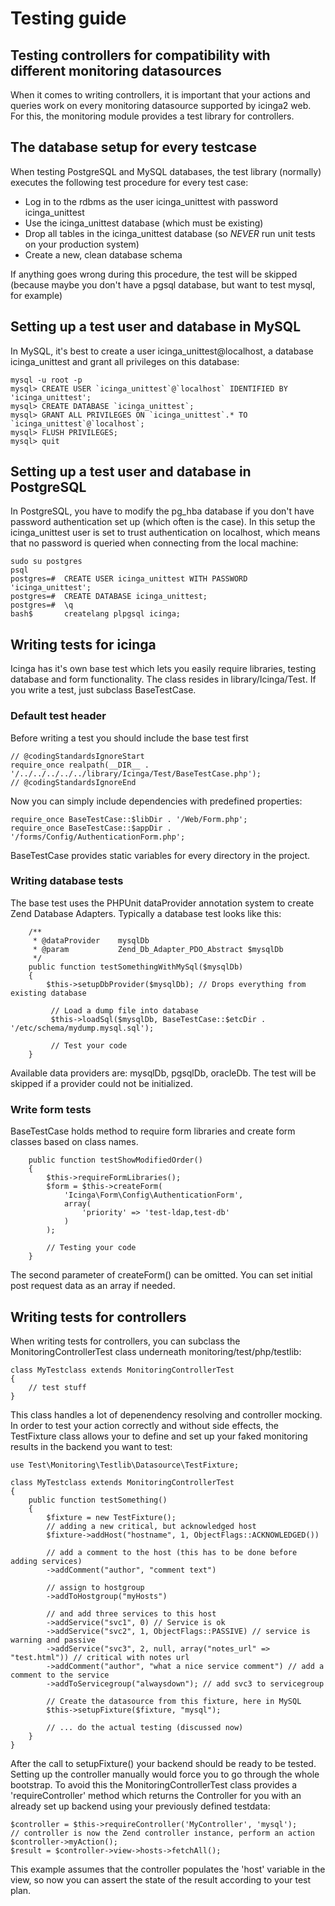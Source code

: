 # Testing guide


## Testing controllers for compatibility with different monitoring datasources


When it comes to writing controllers, it is important that your actions and queries work on every monitoring
datasource supported by icinga2 web. For this, the monitoring module provides a test library for controllers.

## The database setup for every testcase

When testing PostgreSQL and MySQL databases, the test library (normally) executes the following test procedure for every
test case:

-   Log in to the rdbms as the user icinga_unittest with password icinga_unittest
-   Use the icinga_unittest database (which must be existing)
-   Drop all tables in the icinga_unittest database (so *NEVER* run unit tests on your production system)
-   Create a new, clean database schema

If anything goes wrong during this procedure, the test will be skipped (because maybe you don't have a pgsql database, but
want to test mysql, for example)

## Setting up a test user and database in MySQL

In MySQL, it's best to create a user icinga_unittest@localhost, a database icinga_unittest and grant all privileges on
this database:

    mysql -u root -p
    mysql> CREATE USER `icinga_unittest`@`localhost` IDENTIFIED BY 'icinga_unittest';
    mysql> CREATE DATABASE `icinga_unittest`;
    mysql> GRANT ALL PRIVILEGES ON `icinga_unittest`.* TO `icinga_unittest`@`localhost`;
    mysql> FLUSH PRIVILEGES;
    mysql> quit

## Setting up a test user and database in PostgreSQL

In PostgreSQL, you have to modify the pg_hba database if you don't have password authentication set up (which often is
the case). In this setup the icinga_unittest user is set to trust authentication on localhost, which means that no
password is queried when connecting from the local machine:

    sudo su postgres
    psql
    postgres=#  CREATE USER icinga_unittest WITH PASSWORD 'icinga_unittest';
    postgres=#  CREATE DATABASE icinga_unittest;
    postgres=#  \q
    bash$       createlang plpgsql icinga;

## Writing tests for icinga

Icinga has it's own base test which lets you easily require libraries, testing database and form functionality. The class resides in
library/Icinga/Test. If you write a test, just subclass BaseTestCase.

### Default test header

Before writing a test you should include the base test first

    // @codingStandardsIgnoreStart
    require_once realpath(__DIR__ . '/../../../../../library/Icinga/Test/BaseTestCase.php');
    // @codingStandardsIgnoreEnd

Now you can simply include dependencies with predefined properties:

    require_once BaseTestCase::$libDir . '/Web/Form.php';
    require_once BaseTestCase::$appDir . '/forms/Config/AuthenticationForm.php';

BaseTestCase provides static variables for every directory in the project.

### Writing database tests

The base test uses the PHPUnit dataProvider annotation system to create Zend Database Adapters. Typically a
database test looks like this:

        /**
         * @dataProvider    mysqlDb
         * @param           Zend_Db_Adapter_PDO_Abstract $mysqlDb
         */
        public function testSomethingWithMySql($mysqlDb)
        {
            $this->setupDbProvider($mysqlDb); // Drops everything from existing database

             // Load a dump file into database
             $this->loadSql($mysqlDb, BaseTestCase::$etcDir . '/etc/schema/mydump.mysql.sql');

             // Test your code
        }

Available data providers are: mysqlDb, pgsqlDb, oracleDb. The test will be skipped if a provider
could not be initialized.

### Write form tests

BaseTestCase holds method to require form libraries and create form classes based on class names.

        public function testShowModifiedOrder()
        {
            $this->requireFormLibraries();
            $form = $this->createForm(
                'Icinga\Form\Config\AuthenticationForm',
                array(
                    'priority' => 'test-ldap,test-db'
                )
            );

            // Testing your code
        }

The second parameter of createForm() can be omitted. You can set initial post request data as
an array if needed.

## Writing tests for controllers

When writing tests for controllers, you can subclass the MonitoringControllerTest class underneath monitoring/test/php/testlib:

    class MyTestclass extends MonitoringControllerTest
    {
        // test stuff
    }

This class handles a lot of depenendency resolving and controller mocking. In order to test your action correctly and
without side effects, the TestFixture class allows your to define and set up your faked monitoring results in the backend
you want to test:

    use Test\Monitoring\Testlib\Datasource\TestFixture;

    class MyTestclass extends MonitoringControllerTest
    {
        public function testSomething()
        {
            $fixture = new TestFixture();
            // adding a new critical, but acknowledged host
            $fixture->addHost("hostname", 1, ObjectFlags::ACKNOWLEDGED())

            // add a comment to the host (this has to be done before adding services)
            ->addComment("author", "comment text")

            // assign to hostgroup
            ->addToHostgroup("myHosts")

            // and add three services to this host
            ->addService("svc1", 0) // Service is ok
            ->addService("svc2", 1, ObjectFlags::PASSIVE) // service is warning and passive
            ->addService("svc3", 2, null, array("notes_url" => "test.html")) // critical with notes url
            ->addComment("author", "what a nice service comment") // add a comment to the service
            ->addToServicegroup("alwaysdown"); // add svc3 to servicegroup

            // Create the datasource from this fixture, here in MySQL
            $this->setupFixture($fixture, "mysql");

            // ... do the actual testing (discussed now)
        }
    }

After the call to setupFixture() your backend should be ready to be tested. Setting up the controller manually would
force you to go through the whole bootstrap. To avoid this the MonitoringControllerTest class provides a 'requireController'
method which returns the Controller for you with an already set up backend using your previously defined testdata:

    $controller = $this->requireController('MyController', 'mysql');
    // controller is now the Zend controller instance, perform an action
    $controller->myAction();
    $result = $controller->view->hosts->fetchAll();

This example assumes that the controller populates the 'host' variable in the view, so now you can assert the state of
the result according to your test plan.